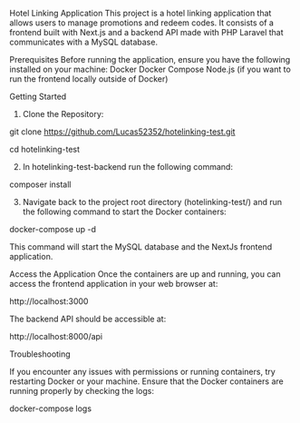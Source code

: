 Hotel Linking Application This project is a hotel linking application that allows users to manage promotions and redeem codes. It consists of a frontend built with Next.js and a backend API made with PHP Laravel that communicates with a MySQL database.

Prerequisites Before running the application, ensure you have the following installed on your machine:
Docker 
Docker Compose 
Node.js (if you want to run the frontend locally outside of Docker) 

Getting Started

1. Clone the Repository:

git clone https://github.com/Lucas52352/hotelinking-test.git

cd hotelinking-test

2. In hotelinking-test-backend run the following command:

composer install

3. Navigate back to the project root directory (hotelinking-test/) and run the following command to start the Docker containers:

docker-compose up -d

This command will start the MySQL database and the NextJs frontend application.

Access the Application Once the containers are up and running, you can access the frontend application in your web browser at:

http://localhost:3000

The backend API should be accessible at:

http://localhost:8000/api

Troubleshooting

If you encounter any issues with permissions or running containers, try restarting Docker or your machine. Ensure that the Docker containers are running properly by checking the logs:

docker-compose logs
